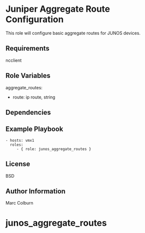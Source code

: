 Juniper Aggregate Route Configuration
=========

This role will configure basic aggregate routes for JUNOS devices.

Requirements
------------
ncclient


Role Variables
--------------
aggregate_routes:
* route: ip route, string

Dependencies
------------


Example Playbook
----------------

    - hosts: vmx1
      roles:
         - { role: junos_aggregate_routes }

License
-------

BSD

Author Information
------------------

Marc Colburn
# junos_aggregate_routes
